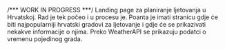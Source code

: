 /*** WORK IN PROGRESS ***/
Landing page za planiranje ljetovanja u Hrvatskoj.
Rad je tek počeo i u procesu je.
Poanta je imati stranicu gdje će biti najpopularniji hrvatski gradovi za ljetovanje i gdje će se prikazivati nekakve informacije o njima.
Preko WeatherAPI se prikazuju podatci o vremenu pojedinog grada.
